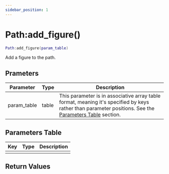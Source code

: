 ```yaml
---
sidebar_position: 1
---
```


# Path:add_figure()
```lua
Path:add_figure(param_table)
```
Add a figure to the path.


## Prameters
|Parameter|Type|Description|
|-|-|-|
|param_table|table|This parameter is in associative array table format, meaning it's specified by keys rather than parameter positions. See the [Parameters Table](#parameters-table) section.|


## Parameters Table
|Key|Type|Description|
|-|-|-|
| | | |


## Return Values
